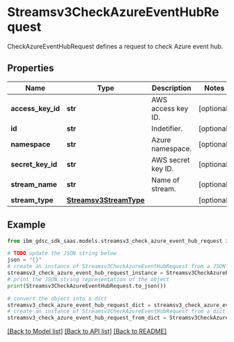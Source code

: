 # Streamsv3CheckAzureEventHubRequest

CheckAzureEventHubRequest defines a request to check Azure event hub.

## Properties

Name | Type | Description | Notes
------------ | ------------- | ------------- | -------------
**access_key_id** | **str** | AWS access key ID. | [optional] 
**id** | **str** | Indetifier. | [optional] 
**namespace** | **str** | Azure namespace. | [optional] 
**secret_key_id** | **str** | AWS secret key ID. | [optional] 
**stream_name** | **str** | Name of stream. | [optional] 
**stream_type** | [**Streamsv3StreamType**](Streamsv3StreamType.md) |  | [optional] 

## Example

```python
from ibm_gdsc_sdk_saas.models.streamsv3_check_azure_event_hub_request import Streamsv3CheckAzureEventHubRequest

# TODO update the JSON string below
json = "{}"
# create an instance of Streamsv3CheckAzureEventHubRequest from a JSON string
streamsv3_check_azure_event_hub_request_instance = Streamsv3CheckAzureEventHubRequest.from_json(json)
# print the JSON string representation of the object
print(Streamsv3CheckAzureEventHubRequest.to_json())

# convert the object into a dict
streamsv3_check_azure_event_hub_request_dict = streamsv3_check_azure_event_hub_request_instance.to_dict()
# create an instance of Streamsv3CheckAzureEventHubRequest from a dict
streamsv3_check_azure_event_hub_request_from_dict = Streamsv3CheckAzureEventHubRequest.from_dict(streamsv3_check_azure_event_hub_request_dict)
```
[[Back to Model list]](../README.md#documentation-for-models) [[Back to API list]](../README.md#documentation-for-api-endpoints) [[Back to README]](../README.md)


